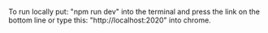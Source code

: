 To run locally put: "npm run dev" into the terminal and press the link on the bottom line or type this: "http://localhost:2020" into chrome.

